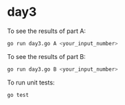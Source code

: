 # day3
To see the results of part A:

```bash
go run day3.go A <your_input_number>
```

To see the results of part B:

```bash
go run day3.go B <your_input_number>
```

To run unit tests:

```bash
go test
```
